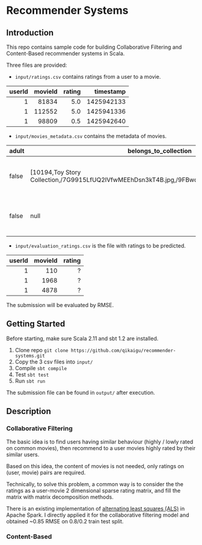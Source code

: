 Recommender Systems
===

## Introduction


This repo contains sample code for building Collaborative Filtering and Content-Based recommender systems in Scala.

Three files are provided:

- `input/ratings.csv` contains ratings from a user to a movie.

|userId|movieId|rating| timestamp|
|-----:|------:|-----:|---------:|
|     1|  81834|   5.0|1425942133|
|     1| 112552|   5.0|1425941336|
|     1|  98809|   0.5|1425942640|

- `input/movies_metadata.csv` contains the metadata of movies.

|adult|belongs_to_collection                                                                                   |budget   |genres                                                   |homepage                                    |movieId|imdb_id  |original_language|original_title                |overview                                                                                                                                                                                                                                                                                                                                                                                                                                                        |popularity|poster_path                     |production_companies                                                                                                                                                                                          |production_countries                                                  |release_date|revenue     |runtime|spoken_languages                          |status  |tagline                                                                                                                                                    |title                         |video|vote_average|vote_count|
|-----|--------------------------------------------------------------------------------------------------------|---------|---------------------------------------------------------|--------------------------------------------|-------|---------|-----------------|------------------------------|----------------------------------------------------------------------------------------------------------------------------------------------------------------------------------------------------------------------------------------------------------------------------------------------------------------------------------------------------------------------------------------------------------------------------------------------------------------|----------|--------------------------------|--------------------------------------------------------------------------------------------------------------------------------------------------------------------------------------------------------------|----------------------------------------------------------------------|------------|------------|-------|------------------------------------------|--------|-----------------------------------------------------------------------------------------------------------------------------------------------------------|------------------------------|-----|------------|----------|
|false|[10194,Toy Story Collection,/7G9915LfUQ2lVfwMEEhDsn3kT4B.jpg,/9FBwqcd9IRruEDUrTdcaafOMKUq.jpg]          |3.0E7    |[[16,Animation], [35,Comedy], [10751,Family]]            |http://toystory.disney.com/toy-story        |862    |tt0114709|en               |Toy Story                     |Led by Woody, Andy's toys live ...                                                                   |21.946943 |/rhIRbceoE9lR4veEXuwCC2wARtG.jpg|[[3,Pixar Animation Studios]]                                                                                                                                                                                 |[[US,United States of America]]                                       |1995-10-30  |3.73554033E8|81.0   |[[en,English]]                            |Released|null                                                                                                                                                       |Toy Story                     |False|7.7         |5415      |
|false|null                                                                                                    |6.5E7    |[[12,Adventure], [14,Fantasy], [10751,Family]]           |null                                        |8844   |tt0113497|en               |Jumanji                       |When siblings Judy and Peter ...|17.015539 |/vzmL6fP7aPKNKPRTFnZmiUfciyV.jpg|[[559,TriStar Pictures], [2550,Teitler Film], [10201,Interscope Communications]]                                                                                                                              |[[US,United States of America]]                                       |1995-12-15  |2.62797249E8|104.0  |[[en,English], [fr,Français]]             |Released|Roll the dice and unleash the excitement!                                                                                                                  |Jumanji                       |False|6.9         |2413      |

- `input/evaluation_ratings.csv` is the file with ratings to be predicted.

|userId|movieId|rating|
|-----:|------:|-----:|
|     1|    110|     ?|
|     1|   1968|     ?|
|     1|   4878|     ?|

The submission will be evaluated by RMSE.


## Getting Started

Before starting, make sure Scala 2.11 and sbt 1.2 are installed.

1. Clone repo `git clone https://github.com/qikaigu/recommender-systems.git`
2. Copy the 3 csv files into `input/`
3. Compile `sbt compile`
4. Test `sbt test`
5. Run `sbt run`

The submission file can be found in `output/` after execution.


## Description

### Collaborative Filtering

The basic idea is to find users having similar behaviour (highly / lowly rated on common movies), then recommend to a user movies highly rated by their similar users.

Based on this idea, the content of movies is not needed, only ratings on (user, movie) pairs are required.

Technically, to solve this problem, a common way is to consider the the ratings as a user-movie 2 dimensional sparse rating matrix, and fill the matrix with matrix decomposition methods.

There is an existing implementation of [alternating least squares (ALS)](http://spark.apache.org/docs/2.3.2/ml-collaborative-filtering.html) in Apache Spark. I directly applied it for the collaborative filtering model and obtained ~0.85 RMSE on 0.8/0.2 train test split.


### Content-Based
